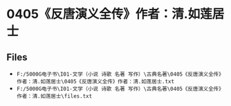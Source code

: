 # 0405《反唐演义全传》作者：清.如莲居士

## Files

- `F:/5000G电子书\I01-文学（小说 诗歌 名著 写作）\古典名著\0405《反唐演义全传》作者：清.如莲居士\0405《反唐演义全传》作者：清.如莲居士.txt`
- `F:/5000G电子书\I01-文学（小说 诗歌 名著 写作）\古典名著\0405《反唐演义全传》作者：清.如莲居士\files.txt`
